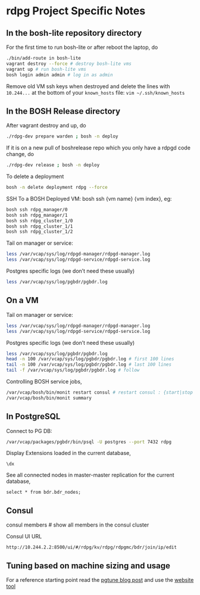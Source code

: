 # rdpg Project Specific Notes

## In the bosh-lite repository directory

For the first time to run bosh-lite or after reboot the laptop, do 
```sh
./bin/add-route in bosh-lite
vagrant destroy --force # destroy bosh-lite vms
vagrant up # run bosh-lite vms
bosh login admin admin # log in as admin
```

Remove old VM ssh keys when destroyed and delete the lines with `10.244...` at 
the bottom of your `known_hosts` file: `vim ~/.ssh/known_hosts`

## In the BOSH Release directory

After vagrant destroy and up, do 

```sh
./rdpg-dev prepare warden ; bosh -n deploy
```

If it is on a new pull of boshrelease repo which you only have a rdpgd code change, do 

```sh
./rdpg-dev release ; bosh -n deploy
```

To delete a deployment

```sh
bosh -n delete deployment rdpg --force
```

SSH To a BOSH Deployed VM: bosh ssh {vm name} {vm index}, eg:

```sh
bosh ssh rdpg_manager/0 
bosh ssh rdpg_manager/1 
bosh ssh rdpg_cluster_1/0 
bosh ssh rdpg_cluster_1/1 
bosh ssh rdpg_cluster_1/2 
```

Tail on manager or service:

```sh
less /var/vcap/sys/log/rdpgd-manager/rdpgd-manager.log
less /var/vcap/sys/log/rdpgd-service/rdpgd-service.log
```

Postgres specific logs (we don’t need these usually)

```sh
less /var/vcap/sys/log/pgbdr/pgbdr.log
```

## On a VM


Tail on manager or service:

```sh
less /var/vcap/sys/log/rdpgd-manager/rdpgd-manager.log
less /var/vcap/sys/log/rdpgd-service/rdpgd-service.log
```

Postgres specific logs (we don’t need these usually)

```sh
less /var/vcap/sys/log/pgbdr/pgbdr.log
head -n 100 /var/vcap/sys/log/pgbdr/pgbdr.log # first 100 lines
tail -n 100 /var/vcap/sys/log/pgbdr/pgbdr.log # last 100 lines
tail -f /var/vcap/sys/log/pgbdr/pgbdr.log # follow
```
Controlling BOSH service jobs,

```sh
/var/vcap/bosh/bin/monit restart consul # restart consul : {start|stop|restart}
/var/vcap/bosh/bin/monit summary
```

## In PostgreSQL

Connect to PG DB:

```sh
/var/vcap/packages/pgbdr/bin/psql -U postgres --port 7432 rdpg
```

Display Extensions loaded in the current database,

```psql
\dx
```

See all connected nodes in master-master replication for the current database,
```psql
select * from bdr.bdr_nodes; 
```

## Consul
consul members # show all members in the consul cluster

Consul UI URL 

```
http://10.244.2.2:8500/ui/#/rdpg/kv/rdpg/rdpgmc/bdr/join/ip/edit
```

## Tuning based on machine sizing and usage

For a reference starting point read the 
[pgtune blog post](http://leopard.in.ua/2014/03/24/pgtune-for-postgresql/) 
and use the [website tool](http://pgtune.leopard.in.ua)

